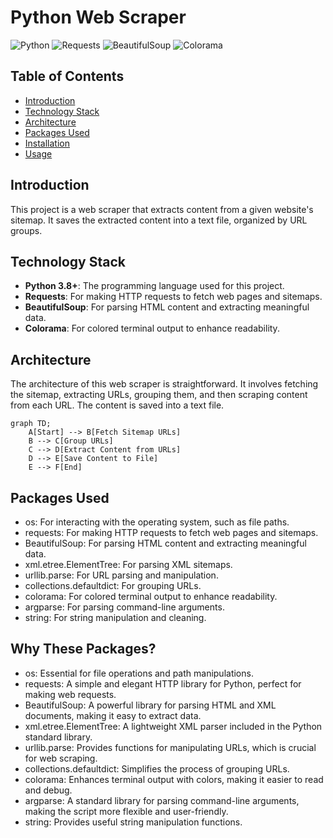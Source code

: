 # Python Web Scraper

![Python](https://img.shields.io/badge/Python-3.8%2B-blue)
![Requests](https://img.shields.io/badge/Requests-2.25.1-green)
![BeautifulSoup](https://img.shields.io/badge/BeautifulSoup-4.9.3-yellow)
![Colorama](https://img.shields.io/badge/Colorama-0.4.4-orange)

## Table of Contents
- [Introduction](#introduction)
- [Technology Stack](#technology-stack)
- [Architecture](#architecture)
- [Packages Used](#packages-used)
- [Installation](#installation)
- [Usage](#usage)

## Introduction
This project is a web scraper that extracts content from a given website's sitemap. It saves the extracted content into a text file, organized by URL groups.

## Technology Stack
- **Python 3.8+**: The programming language used for this project.
- **Requests**: For making HTTP requests to fetch web pages and sitemaps.
- **BeautifulSoup**: For parsing HTML content and extracting meaningful data.
- **Colorama**: For colored terminal output to enhance readability.

## Architecture
The architecture of this web scraper is straightforward. It involves fetching the sitemap, extracting URLs, grouping them, and then scraping content from each URL. The content is saved into a text file.

```mermaid
graph TD;
    A[Start] --> B[Fetch Sitemap URLs]
    B --> C[Group URLs]
    C --> D[Extract Content from URLs]
    D --> E[Save Content to File]
    E --> F[End]
```

## Packages Used
- os: For interacting with the operating system, such as file paths.
- requests: For making HTTP requests to fetch web pages and sitemaps.
- BeautifulSoup: For parsing HTML content and extracting meaningful data.
- xml.etree.ElementTree: For parsing XML sitemaps.
- urllib.parse: For URL parsing and manipulation.
- collections.defaultdict: For grouping URLs.
- colorama: For colored terminal output to enhance readability.
- argparse: For parsing command-line arguments.
- string: For string manipulation and cleaning.

## Why These Packages?
- os: Essential for file operations and path manipulations.
- requests: A simple and elegant HTTP library for Python, perfect for making web requests.
- BeautifulSoup: A powerful library for parsing HTML and XML documents, making it easy to extract data.
- xml.etree.ElementTree: A lightweight XML parser included in the Python standard library.
- urllib.parse: Provides functions for manipulating URLs, which is crucial for web scraping.
- collections.defaultdict: Simplifies the process of grouping URLs.
- colorama: Enhances terminal output with colors, making it easier to read and debug.
- argparse: A standard library for parsing command-line arguments, making the script more flexible and user-friendly.
- string: Provides useful string manipulation functions.
  
